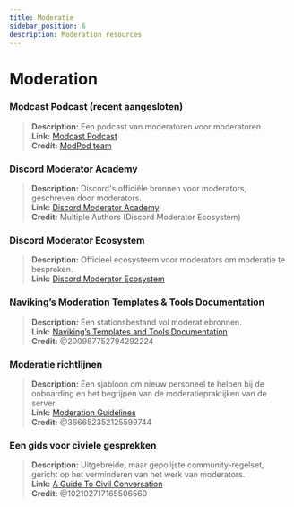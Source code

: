 ```yaml
---
title: Moderatie
sidebar_position: 6
description: Moderation resources
---
```


# Moderation

### **Modcast Podcast** (recent aangesloten)
> __Description:__ Een podcast van moderatoren voor moderatoren.   <br/>
__Link:__ [Modcast Podcast](https://modcast.network/)   <br/>
__Credit:__ [ModPod team](https://modcast.network/meet-the-team/) 

### **Discord Moderator Academy**
> __Description:__ Discord's officiële bronnen voor moderators, geschreven door moderators.   <br/>
__Link:__ [Discord Moderator Academy](https://dis.gd/moderation)   <br/>
__Credit:__ Multiple Authors (Discord Moderator Ecosystem)

### **Discord Moderator Ecosystem** 
> __Description:__ Officieel ecosysteem voor moderators om moderatie te bespreken.   <br/>
__Link:__ [Discord Moderator Ecosystem](https://discord.com/blog/announcing-the-discord-moderator-academy-exam)

### **Naviking’s Moderation Templates & Tools Documentation**
> __Description:__ Een stationsbestand vol moderatiebronnen.   <br/>
__Link:__ [Naviking’s Templates and Tools Documentation](https://drive.google.com/drive/folders/1vqdEEBqqCftZgMTkgqK8sKzxtdMANu4U)   <br/>
__Credit:__ @200987752794292224

### **Moderatie richtlijnen**
> __Description:__ Een sjabloon om nieuw personeel te helpen bij de onboarding en het begrijpen van de moderatiepraktijken van de server.   <br/>
__Link:__ [Moderation Guidelines](https://staff-guidelines.super.site/)   <br/>
__Credit:__ @366652352125599744

### **Een gids voor civiele gesprekken**
> __Description:__ Uitgebreide, maar gepolijste community-regelset, gericht op het verminderen van het werk van moderators.   <br/>
__Link:__ [A Guide To Civil Conversation](https://conversation.guide/)   <br/>
__Credit:__ @102102717165506560
